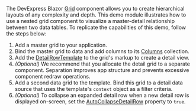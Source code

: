 ﻿The DevExpress Blazor [Grid](https://docs.devexpress.com/Blazor/403143/grid) component allows you to create hierarchical layouts of any complexity and depth. This demo module illustrates how to use a nested grid component to visualize a master-detail relationship between two data tables. To replicate the capabilities of this demo, follow the steps below:

1. Add a master grid to your application.
2. Bind the master grid to data and add columns to its [Columns](https://docs.devexpress.com/Blazor/DevExpress.Blazor.DxGrid.Columns) collection.
3. Add the [DetailRowTemplate](https://docs.devexpress.com/Blazor/DevExpress.Blazor.DxGrid.DetailRowTemplate) to the grid's markup to create a detail view.
4. _(Optional)_ We recommend that you allocate the detail grid to a separate component. Separation improves app structure and prevents excessive component redraw operations.
5. Add a second data grid to the template. Bind this grid to a detail data source that uses the template's `context` object as a filter criteria.
6. _(Optional)_ To collapse an expanded detail row when a new detail row is displayed on-screen, set the [AutoCollapseDetailRow](https://docs.devexpress.com/Blazor/DevExpress.Blazor.DxGrid.AutoCollapseDetailRow) property to `true`.
